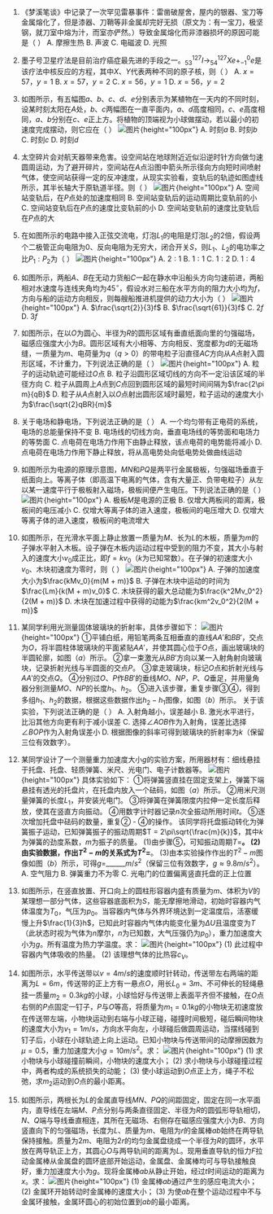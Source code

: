 1. 《梦溪笔谈》中记录了一次罕见雷暴事件：雷凿破屋舍，屋内的银器、宝刀等金属熔化了，但是漆器、刀鞘等非金属却完好无损（原文为：有一宝刀，极坚钢，就刀室中熔为汁，而室亦俨然。）导致金属熔化而非漆器损坏的原因可能是（  ）
A. 摩擦生热  B. 声波  C. 电磁波  D. 光照

2. 墨子号卫星疗法是目前治疗癌症最先进的手段之一。$^{127}_{53}I\rightarrow^{127}_{54}Xe + ^{0}_{-1}e$是该疗法中核反应的方程，其中$X$、$Y$代表两种不同的原子核，则（  ）
A. $x = 57$，$y = 1$  B. $x = 57$，$y = 2$  C. $x = 56$，$y = 1$  D. $x = 56$，$y = 2$

3. 如图所示，有五幅图$a$、$b$、$c$、$d$、$e$分别表示为某植物在一天内的不同时刻，设某时刻太阳在$A$处，$b$、$c$两幅图在一直平面内，$a$、$d$高度相同，$c$、$e$高度相同，$a$、$b$分别在$c$、$e$正上方。将植物的顶端视为小球做摆动，若以最小的初速度完成摆动，则它应在（  ）
![图片](../Teyian_p_附件/附件/2024年高考湖北卷物理真题/img_3_1_23167685.png){height="100px"}
A. 时刻$a$  B. 时刻$b$  C. 时刻$c$  D. 时刻$d$

4. 太空碎片会对航天器带来危害。设空间站在地球附近近似沿逆时针方向做匀速圆周运动，为了避开碎片，空间站在$A$点沿图中箭头所示径向方向短时间喷射气体，使空间站获得一定的反冲速度，从现实实验看，变轨后的轨迹如图虚线所示，其半长轴大于原轨道半径。则（  ）
![图片](../Teyian_p_附件/附件/2024年高考湖北卷物理真题/img_4_1_23167687.png){height="100px"}
A. 空间站变轨后，在$P$点处的加速度相同
B. 空间站变轨后的运动周期比变轨前的小
C. 空间站变轨后在$P$点的速度比变轨前的小
D. 空间站变轨前的速度比变轨后在$P$点的大

5. 在如图所示的电路中接入正弦交流电，灯泡$L_1$的电阻是灯泡$L_2$的$2$倍，假设两个二极管正向电阻为$0$、反向电阻为无穷大，闭合开关$S$，则$L_1$、$L_2$的电功率之比$P_1:P_2$为（  ）
![图片](../Teyian_p_附件/附件/2024年高考湖北卷物理真题/img_5_1_23167688.png){height="100px"}
A. $2:1$  B. $1:1$  C. $1:2$  D. $1:4$

6. 如图所示，两船$A$、$B$在无动力货船$C$一起在静水中沿船头方向匀速前进，两船相对水速度与连线夹角均为$45^{\circ}$，假设水对三船在水平方向的阻力大小均为$f$，方向与船的运动方向相反，则每艘船推进机提供的动力大小为（  ）
![图片](../Teyian_p_附件/附件/2024年高考湖北卷物理真题/img_6_1_23167690.png){height="100px"}
A. $\frac{\sqrt{2}}{3}f$  B. $\frac{\sqrt{61}}{3}f$  C. $2f$  D. $3f$

7. 如图所示，在以$O$为圆心、半径为$R$的圆形区域有垂直纸面向里的匀强磁场，磁感应强度大小为$B$。圆形区域有大小相等、方向相反、宽度都为$d$的无磁场缝，一质量为$m$、电荷量为$q$（$q>0$）的带电粒子沿直径$AC$方向从$A$点射入圆形区域，不计重力，下列说法正确的是（  ）
![图片](../Teyian_p_附件/附件/2024年高考湖北卷物理真题/img_7_1_23167691.png){height="100px"}
A. 粒子的运动轨迹可能经过$O$点
B. 粒子沿圆形区域切线的方向不一定沿该区域的半径方向
C. 粒子从圆周上$A$点到$C$点回到圆形区域的最短时间间隔为$\frac{2\pi m}{qB}$
D. 粒子从$A$点射入以$O$点射出圆形区域时最短，粒子运动的速度大小为$\frac{\sqrt{2}qBR}{m}$

8. 关于电场和静电场，下列说法正确的是（  ）
A. 一个均匀带有正电荷的系统，电场的总能量保持不变
B. 电场线的切线方向，垂直电场线的等势面和电场力的等势面
C. 点电荷在电场力作用下由静止释放，该点电荷的电势能将减小
D. 点电荷在电场力作用下静止释放，将从高电势处向低电势处做曲线运动

9. 如图所示为电源的原理示意图，$MN$和$PQ$是两平行金属极板，匀强磁场垂直于纸面向上。等离子体（即高温下电离的气体，含有大量正、负带电粒子）从左以某一速度平行于极板射入磁场，极板间便产生电压。下列说法正确的是（  ）
![图片](../Teyian_p_附件/附件/2024年高考湖北卷物理真题/img_9_1_23167694.png){height="100px"}
A. 极板$M$是电源的正极
B. 仅增大两板间的距离，极板间的电压减小
C. 仅增大等离子体的进入速度，极板间的电压增大
D. 仅增大等离子体的进入速度，极板间的电流增大

10. 如图所示，在光滑水平面上静止放置一质量为$M$、长为$L$的木板，质量为$m$的子弹水平射入木板。设子弹在木板内运动过程中受到的阻力不变，其大小与射入的速度大小$v_0$成正比，即$f = kv_0$（$k$为已知常数）。在子弹的初速度大小$v_0$、木块初速度为零时，则（  ）
![图片](../Teyian_p_附件/附件/2024年高考湖北卷物理真题/img_10_1_23167696.png){height="100px"}
A. 子弹的加速度大小为$\frac{kMv_0}{m(M + m)}$
B. 子弹在木块中运动的时间为$\frac{Lm}{k(M + m)v_0}$
C. 木块获得的最大总动能为$\frac{k^2Mv_0^2}{2(M + m)}$
D. 木块在加速过程中获得的动能为$\frac{km^2v_0^2}{2(M + m)}$

11. 某同学利用光测量固体玻璃块的折射率，具体步骤如下：
![图片](../Teyian_p_附件/附件/2024年高考湖北卷物理真题/img_11_1_23167697.png){height="100px"}
①平铺白纸，用铅笔两条互相垂直的直线$AA'$和$BB'$，交点为$O$，将半圆柱体玻璃块的平面紧贴$AA'$，并使其圆心位于$O$点，画出玻璃块的半圆轮廓，如图（$a$）所示。
②拿一束激光从$BB'$方向以某一入射角射向玻璃块，记录折射光线与半圆面的交点$P$。
③拿走玻璃块，标记$O$点和折射光线与$AA'$的交点$Q$。
④分别过$O$、$P$作$BB'$的垂线$MO$、$NP$，$P$、$Q$垂足，并用量角器分别测量$MO$、$NP$的长度$h_1$、$h_2$。
⑤进入该步骤，重复步骤③④，得到多组$h_1$、$h_2$的数据，根据这些数据作出$h_2 - h_1$图像，如图（$b$）所示。
关于该实验，下列说法正确的是（  ）
A. 入射角越小，误差越小
B. 激光水平进行，比沿其他方向更有利于减小误差
C. 选择$\angle AOB$作为入射角，误差比选择$\angle BOP$作为入射角误差小
D. 根据图像的斜率可得到玻璃块的折射率为$k$（保留三位有效数字）。

12. 某同学设计了一个测量重力加速度大小$g$的实验方案，所用器材有：细线悬挂于托盘、托盘、轻质弹簧、米尺、光电门、电子计数器等。
![图片](../Teyian_p_附件/附件/2024年高考湖北卷物理真题/img_12_1_23167699.png){height="100px"}
具体实验如下：
①将弹簧竖直挂在固定支架上，弹簧下端悬挂有透光的托盘片，在托盘内放入一个砝码，如图（$a$）所示。
②用米尺测量弹簧的长度$L_1$，并安装光电门。
③将弹簧在弹簧限度内拉伸一定长度后释放，使其在竖直方向振动。
④用数字计时器记录$n$次全振动所用时间$t$。
⑤逐次增加托盘中砝码的数量，重复② - ④的操作。
该同学将托盘振动转化为弹簧振子运动，已知弹簧振子的振动周期$T = 2\pi\sqrt{\frac{m}{k}}$，其中$k$为弹簧的劲度系数，$m$为振子的质量。
(1)由步骤⑤，可知振动周期$T =$______。
(2)由实验数据，作出$T^2 - m$的关系式为$T^2 =$______。
(3)由本实验操作作出的$T^2 - m$图像如图（$b$）所示，可得$g =$______$m/s^2$（保留三位有效数字，$g\approx 9.8m/s^2$）。
A. 空气阻力
B. 弹簧重力不为零
C. 光电门的位置偏离竖直托盘的正上位置

13. 如图所示，在竖直放置、开口向上的圆柱形容器内盛有质量为$m$、体积为$V$的某理想一部分气体，这些容器底面积为$S$，能无摩擦地滑动，初始时容器内气体温度为$T_0$，气压为$p_0$。当容器内气体与外界环境达到一定温度后，活塞缓慢上升$\frac{1}{3}h$，已知此时容器内气体内能变化量为$\Delta U$且温度变为$T$（此状态时视为气体为$n$摩尔，$n$为已知数，大气压强仍为$p_0$），重力加速度大小为$g$。所有温度为热力学温度。求：
![图片](../Teyian_p_附件/附件/2024年高考湖北卷物理真题/img_13_1_23167701.png){height="100px"}
(1) 此过程中容器内气体吸收的热量。
(2) 该理想气体的比热容$c_V$。

14. 如图所示，水平传送带以$v = 4m/s$的速度顺时针转动，传送带左右两端的距离为$L = 6m$，传送带的正上方有一悬点$O$，用长$L_0 = 3m$、不可伸长的轻绳悬挂一质量$m_2 = 0.3kg$的小球，小球恰好与传送带上表面平齐但不接触，在$O$点右侧的$P$点固定一钉子，$P$与$O$等高，将质量为$m_1 = 0.1kg$的小物块无初速度放在传送带左端，小物块运动到右端与小球正碰，碰撞时间极短，碰后瞬间物块的速度大小为$v_1 = 1m/s$，方向水平向左，小球碰后做圆周运动，当摆线碰到钉子后，小球在小球轨迹上向上运动。已知小物块与传送带间的动摩擦因数为$\mu = 0.5$，重力加速度大小$g = 10m/s^2$。求：
![图片](../Teyian_p_附件/附件/2024年高考湖北卷物理真题/img_14_1_23167702.png){height="100px"}
(1) 求小物块与小球碰撞前瞬间，小物块的速度大小；
(2) 求小物块与小球碰撞过程中，两者构成的系统损失的动能；
(3) 使小球运动到$O$点正上方，绳子不松弛，求$m_2$运动到$O$点的最小距离。

15. 如图所示，两根长为$L$的金属直导线$MN$、$PQ$的间距固定，固定在同一水平面内，直导线在左端$M$、$P$点分别与两条直径固定、半径为$R$的圆弧形导轨相切，$N$、$Q$端与导线垂直相连，其所在无磁场、右侧存在磁感应强度大小为$B$、方向竖直向下的匀强磁场，长度为$L$、质量为$m$、电阻为$r$的金属棒$ab$始终在两导轨保持接触。质量为$2m$、电阻为$2r$的均匀金属盘绕成一个半径为$R$的圆环，水平放在两导轨正上方，其圆心$O$与两导轨间的距离为$L$。现用垂直导轨的恒力$F$拉动金属棒从金属盘的圆环底部开始运动，金属盘、金属棒均可与导轨接触良好，重力加速度大小为$g$。现将金属棒$ab$从静止开始，经过$t$时间运动的距离为$x$。求：
![图片](../Teyian_p_附件/附件/2024年高考湖北卷物理真题/img_15_1_23167704.png){height="100px"}
(1) 金属棒$ab$通过产生的感应电流大小；
(2) 金属环开始转动时金属棒的速度大小；
(3) 为使$ab$在整个运动过程中不与金属环接触，金属环圆心的初始位置到$ab$的最小距离。 